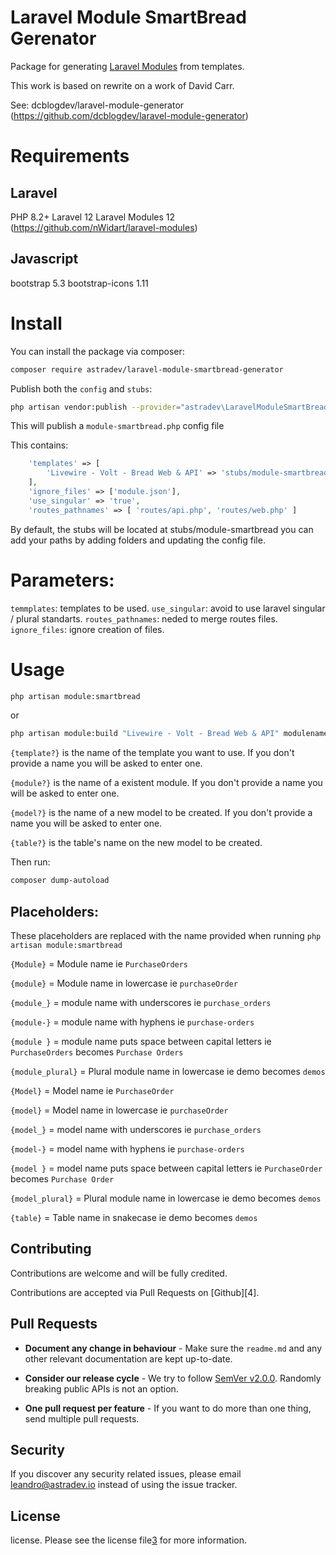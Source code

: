 # Laravel Module SmartBread Gerenator 

Package for generating [Laravel Modules](https://github.com/nWidart/laravel-modules) from templates. 

This work is based on rewrite on a work of David Carr. 

See: 
dcblogdev/laravel-module-generator (https://github.com/dcblogdev/laravel-module-generator)

# Requirements

## Laravel
PHP 8.2+
Laravel 12
Laravel Modules 12 (https://github.com/nWidart/laravel-modules)

## Javascript
bootstrap 5.3
bootstrap-icons 1.11

# Install

You can install the package via composer:

```bash
composer require astradev/laravel-module-smartbread-generator
```

Publish both the `config` and `stubs`:

```bash
php artisan vendor:publish --provider="astradev\LaravelModuleSmartBreadGenerator\LaravelModuleSmartBreadGeneratorServiceProvider"
```

This will publish a `module-smartbread.php` config file

This contains:
```php
    'templates' => [
        'Livewire - Volt - Bread Web & API' => 'stubs/module-smartbread/livewire-volt-full',
    ],
    'ignore_files' => ['module.json'],
    'use_singular' => 'true',
    'routes_pathnames' => [ 'routes/api.php', 'routes/web.php' ]
```
By default, the stubs will be located at stubs/module-smartbread you can add your paths by adding folders and updating the config file.

# Parameters:
`temmplates`: templates to be used.
`use_singular`: avoid to use laravel singular / plural standarts.
`routes_pathnames`: neded to merge routes files.
`ignore_files`: ignore creation of files.

# Usage

```bash
php artisan module:smartbread
```
or 
```bash
php artisan module:build "Livewire - Volt - Bread Web & API" modulename modelname tablename 
```

`{template?}` is the name of the template you want to use. If you don't provide a name you will be asked to enter one.

`{module?}` is the name of a existent module. If you don't provide a name you will be asked to enter one.

`{model?}` is the name of a new model to be created. If you don't provide a name you will be asked to enter one.

`{table?}` is the table's name on the new model to be created. 

Then run:

```bash
composer dump-autoload
```
## Placeholders:

These placeholders are replaced with the name provided when running `php artisan module:smartbread`

`{Module}` = Module name ie `PurchaseOrders`

`{module}` = Module name in lowercase ie `purchaseOrder`

`{module_}` = module name with underscores ie `purchase_orders`

`{module-}` = module name with hyphens ie `purchase-orders`

`{module }` = module name puts space between capital letters ie `PurchaseOrders` becomes `Purchase Orders`

`{module_plural}` = Plural module name in lowercase ie demo becomes `demos`

`{Model}` = Model name ie `PurchaseOrder`

`{model}` = Model name in lowercase ie `purchaseOrder`

`{model_}` = model name with underscores ie `purchase_orders`

`{model-}` = model name with hyphens ie `purchase-orders`

`{model }` = model name puts space between capital letters ie `PurchaseOrder` becomes `Purchase Order`

`{model_plural}` = Plural module name in lowercase ie demo becomes `demos`

`{table}` = Table name in snakecase ie demo becomes `demos`

## Contributing

Contributions are welcome and will be fully credited.

Contributions are accepted via Pull Requests on [Github][4].

## Pull Requests

- **Document any change in behaviour** - Make sure the `readme.md` and any other relevant documentation are kept up-to-date.

- **Consider our release cycle** - We try to follow [SemVer v2.0.0][2]. Randomly breaking public APIs is not an option.

- **One pull request per feature** - If you want to do more than one thing, send multiple pull requests.

## Security

If you discover any security related issues, please email leandro@astradev.io instead of using the issue tracker.

## License

license. Please see the license file[3] for more information.

[1]:    changelog.md
[2]:    http://semver.org/
[3]:    license.md
